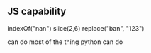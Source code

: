 ## JS capability


indexOf("nan")
slice(2,6)
replace("ban", "123")

can do most of the thing python can do